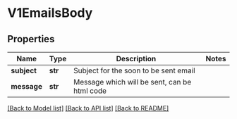 # V1EmailsBody

## Properties
Name | Type | Description | Notes
------------ | ------------- | ------------- | -------------
**subject** | **str** | Subject for the soon to be sent email | 
**message** | **str** | Message which will be sent, can be html code | 

[[Back to Model list]](../README.md#documentation-for-models) [[Back to API list]](../README.md#documentation-for-api-endpoints) [[Back to README]](../README.md)

